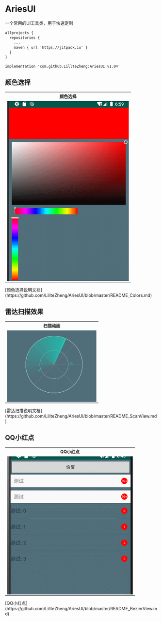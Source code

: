 # AriesUI
一个常用的UI工具类，用于快速定制

```
allprojects {
  repositories {
    ...
    maven { url 'https://jitpack.io' }
  }
}
```
```
implementation 'com.github.LillteZheng:AriesUI:v1.04'
```
## 颜色选择
<table  align="center">
 <tr>
    <th>颜色选择</th>
  </tr>
   <tr>
    <td><a href="url"><img src="https://github.com/LillteZheng/AriesUI/raw/master/gif/colors.gif" align="left" height="592" width="401"></a></td>
  </tr>

</table>
[颜色选择说明文档](https://github.com/LillteZheng/AriesUI/blob/master/README_Colors.md)

## 雷达扫描效果
<table  align="center">
 <tr>
    <th>扫描动画</th>
  </tr>
   <tr>
     <td><a href="url"><img src="https://github.com/LillteZheng/AriesUI/raw/master/gif/scanview.gif" align="left" height="235" width="294"></a></td>
  </tr>

</table>
[雷达扫描说明文档](https://github.com/LillteZheng/AriesUI/blob/master/README_ScanView.md)

## QQ小红点
<table  align="center">
 <tr>
    <th>QQ小红点</th>
  </tr>
   <tr>
     <td><a href="url"><img src="https://github.com/LillteZheng/AriesUI/raw/master/gif/qqpoint.gif" align="left" height="454" width="414"></a></td>
  </tr>

</table>
[QQ小红点](https://github.com/LillteZheng/AriesUI/blob/master/README_BezierView.md)
